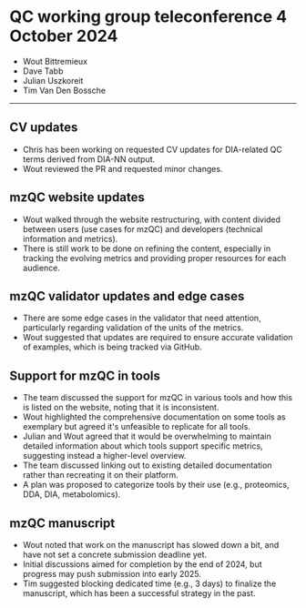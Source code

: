 # QC working group teleconference 4 October 2024

- Wout Bittremieux
- Dave Tabb
- Julian Uszkoreit
- Tim Van Den Bossche

---

## CV updates

- Chris has been working on requested CV updates for DIA-related QC terms derived from DIA-NN output.
- Wout reviewed the PR and requested minor changes.

## mzQC website updates

- Wout walked through the website restructuring, with content divided between users (use cases for mzQC) and developers (technical information and metrics).
- There is still work to be done on refining the content, especially in tracking the evolving metrics and providing proper resources for each audience.

## mzQC validator updates and edge cases

- There are some edge cases in the validator that need attention, particularly regarding validation of the units of the metrics.
- Wout suggested that updates are required to ensure accurate validation of examples, which is being tracked via GitHub.

## Support for mzQC in tools

- The team discussed the support for mzQC in various tools and how this is listed on the website, noting that it is inconsistent.
- Wout highlighted the comprehensive documentation on some tools as exemplary but agreed it's unfeasible to replicate for all tools.
- Julian and Wout agreed that it would be overwhelming to maintain detailed information about which tools support specific metrics, suggesting instead a higher-level overview.
- The team discussed linking out to existing detailed documentation rather than recreating it on their platform.
- A plan was proposed to categorize tools by their use (e.g., proteomics, DDA, DIA, metabolomics).

## mzQC manuscript

- Wout noted that work on the manuscript has slowed down a bit, and have not set a concrete submission deadline yet.
- Initial discussions aimed for completion by the end of 2024, but progress may push submission into early 2025.
- Tim suggested blocking dedicated time (e.g., 3 days) to finalize the manuscript, which has been a successful strategy in the past.
